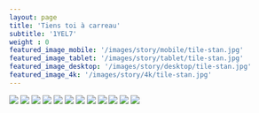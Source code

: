 ```yaml
---
layout: page
title: 'Tiens toi à carreau'
subtitle: '1YEL7'
weight : 0
featured_image_mobile: '/images/story/mobile/tile-stan.jpg'
featured_image_tablet: '/images/story/tablet/tile-stan.jpg'
featured_image_desktop: '/images/story/desktop/tile-stan.jpg'
featured_image_4k: '/images/story/4k/tile-stan.jpg'
---
```


<div class="gallery" data-columns="2">
	<img class="lazy" src="/images/tile/1.jpg">
	<img class="lazy" src="/images/tile/2-crop.jpg">
	<img class="lazy" src="/images/tile/8-crop.jpg">
	<img class="lazy" src="/images/tile/11.jpg">
	<img class="lazy" src="/images/tile/12.jpg">
	<img class="lazy" src="/images/tile/6.jpg">
	<img class="lazy" src="/images/tile/7-crop.jpg">
	<img class="lazy" src="/images/tile/5.jpg">
	<img class="lazy" src="/images/tile/10.jpg">
	<img class="lazy" src="/images/tile/3-crop.jpg">
	<img class="lazy" src="/images/tile/4.jpg">
	<img class="lazy" src="/images/tile/9.jpg">
</div>
